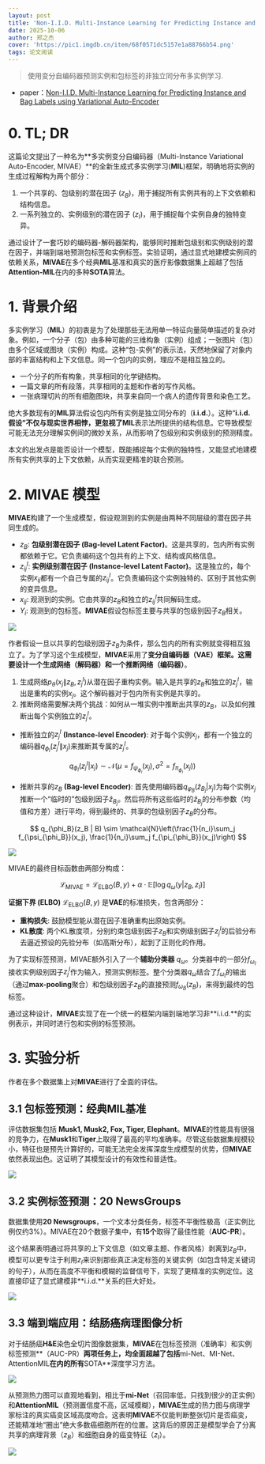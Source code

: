 ```yaml
---
layout: post
title: 'Non-I.I.D. Multi-Instance Learning for Predicting Instance and Bag Labels using Variational Auto-Encoder'
date: 2025-10-06
author: 郑之杰
cover: 'https://pic1.imgdb.cn/item/68f0571dc5157e1a88766b54.png'
tags: 论文阅读
---
```


> 使用变分自编码器预测实例和包标签的非独立同分布多实例学习.

- paper：[Non-I.I.D. Multi-Instance Learning for Predicting Instance and Bag Labels using Variational Auto-Encoder](https://arxiv.org/abs/2105.01276)


# 0. TL; DR

这篇论文提出了一种名为**多实例变分自编码器（Multi-Instance Variational Auto-Encoder, MIVAE）**的全新生成式多实例学习(**MIL**)框架，明确地将实例的生成过程解构为两个部分：
1.  一个共享的、包级别的潜在因子 ($z_B$)，用于捕捉所有实例共有的上下文依赖和结构信息。
2.  一系列独立的、实例级别的潜在因子 ($z_I$)，用于捕捉每个实例自身的独特变异。

通过设计了一套巧妙的编码器-解码器架构，能够同时推断包级别和实例级别的潜在因子，并端到端地预测包标签和实例标签。实验证明，通过显式地建模实例间的依赖关系，**MIVAE**在多个经典**MIL**基准和真实的医疗影像数据集上超越了包括**Attention-MIL**在内的多种**SOTA**算法。

# 1. 背景介绍

多实例学习（**MIL**）的初衷是为了处理那些无法用单一特征向量简单描述的复杂对象。例如，一个分子（包）由多种可能的三维构象（实例）组成；一张图片（包）由多个区域或图块（实例）构成。这种“包-实例”的表示法，天然地保留了对象内部的丰富结构和上下文信息。同一个包内的实例，理应不是相互独立的。
-   一个分子的所有构象，共享相同的化学键结构。
-   一篇文章的所有段落，共享相同的主题和作者的写作风格。
-   一张病理切片的所有细胞图块，共享来自同一个病人的遗传背景和染色工艺。

绝大多数现有的**MIL**算法假设包内所有实例是独立同分布的（**i.i.d.**）。这种“**i.i.d.**假设”不仅与现实世界相悖，更忽视了**MIL**表示法所提供的结构信息。它导致模型可能无法充分理解实例间的微妙关系，从而影响了包级别和实例级别的预测精度。

本文的出发点是能否设计一个模型，既能捕捉每个实例的独特性，又能显式地建模所有实例共享的上下文依赖，从而实现更精准的联合预测。

# 2. MIVAE 模型

**MIVAE**构建了一个生成模型，假设观测到的实例是由两种不同层级的潜在因子共同生成的。
-   $z_B$: **包级别潜在因子 (Bag-level Latent Factor)**。这是共享的，包内所有实例都依赖于它。它负责编码这个包共有的上下文、结构或风格信息。
-   $z_{ij}^I$: **实例级别潜在因子 (Instance-level Latent Factor)**。这是独立的，每个实例$x_{ij}$都有一个自己专属的$z_{ij}^I$。它负责编码这个实例独特的、区别于其他实例的变异信息。
-   $x_{ij}$: 观测到的实例。它由共享的$z_B$和独立的$z_{ij}^I$共同解码生成。
-   $Y_i$: 观测到的包标签。**MIVAE**假设包标签主要与共享的包级别因子$z_B$相关。

![](https://pic1.imgdb.cn/item/68f059d1c5157e1a887687a0.png)


作者假设一旦以共享的包级别因子$z_B$为条件，那么包内的所有实例就变得相互独立了。为了学习这个生成模型，**MIVAE**采用了**变分自编码器（VAE）**框架。这需要设计一个**生成网络（解码器）**和一个**推断网络（编码器）**。
1. 生成网络$p_θ(x_j \| z_B, z_j^I)$从潜在因子重构实例。输入是共享的$z_B$和独立的$z_j^I$，输出是重构的实例$x_j$。这个解码器对于包内所有实例是共享的。
2. 推断网络需要解决两个挑战：如何从一堆实例中推断出共享的$z_B$，以及如何推断出每个实例独立的$z_j^I$。
- 推断独立的$z_j^I$ **(Instance-level Encoder)**: 对于每个实例$x_j$，都有一个独立的编码器$q_{\phi_I}(z_j^I \| x_j)$来推断其专属的$z_j^I$。

$$ q_{\phi_I}(z_j^I | x_j) \sim \mathcal{N}(\mu=f_{\psi_{\phi_I}}(x_j), \sigma^2=f_{\pi_{\phi_I}}(x_j)) $$

- 推断共享的$z_B$ **(Bag-level Encoder)**: 首先使用编码器$q_{φ_B}(ẑ_{B_j} | x_j)$为每个实例$x_j$推断一个“临时的”包级别因子$ẑ_{B_j}$。然后将所有这些临时的$ẑ_{B_j}$的分布参数（均值和方差）进行平均，得到最终的、共享的包级别因子$z_B$的分布。

$$ q_{\phi_B}(z_B | B) \sim \mathcal{N}\left(\frac{1}{n_i}\sum_j f_{\psi_{\phi_B}}(x_j), \frac{1}{n_i}\sum_j f_{\pi_{\phi_B}}(x_j)\right) $$

![](https://pic1.imgdb.cn/item/68f05c2ac5157e1a8876a8a7.png)

MIVAE的最终目标函数由两部分构成：

$$ \mathcal{L}_{\text{MIVAE}} = \mathcal{L}_{\text{ELBO}}(B, y) + \alpha \cdot \mathbb{E}[\log q_\omega(y | z_B, z_I)] $$

**证据下界 (ELBO)** $\mathcal{L}_{\text{ELBO}}(B, y)$ 是**VAE**的标准损失，包含两部分：
-   **重构损失**: 鼓励模型能从潜在因子准确重构出原始实例。
-   **KL散度**: 两个KL散度项，分别约束包级别因子$z_B$和实例级别因子$z_j^I$的后验分布去逼近预设的先验分布（如高斯分布），起到了正则化的作用。

为了实现标签预测，MIVAE额外引入了一个**辅助分类器** $q_ω$。分类器中的一部分$f_{ω_I}$接收实例级别因子$z_j^I$作为输入，预测实例标签。整个分类器$q_ω$结合了$f_{ω_I}$的输出（通过**max-pooling**聚合）和包级别因子$z_B$的直接预测$f_{ω_B}(z_B)$，来得到最终的包标签。

通过这种设计，**MIVAE**实现了在一个统一的框架内端到端地学习非**i.i.d.**的实例表示，并同时进行包和实例的标签预测。

# 3. 实验分析

作者在多个数据集上对**MIVAE**进行了全面的评估。

## 3.1 包标签预测：经典MIL基准

评估数据集包括 **Musk1, Musk2, Fox, Tiger, Elephant**。**MIVAE**的性能具有很强的竞争力，在**Musk1**和**Tiger**上取得了最高的平均准确率。尽管这些数据集规模较小，特征也是预先计算好的，可能无法完全发挥深度生成模型的优势，但**MIVAE**依然表现出色。这证明了其模型设计的有效性和普适性。

![](https://pic1.imgdb.cn/item/68f05d77c5157e1a8876ad7c.png)

## 3.2 实例标签预测：20 NewsGroups

数据集使用**20 Newsgroups**，一个文本分类任务，标签不平衡性极高（正实例比例仅约3%）。MIVAE在20个数据子集中，有**15个**取得了最佳性能（**AUC-PR**）。

这个结果表明通过将共享的上下文信息（如文章主题、作者风格）剥离到$z_B$中，模型可以更专注于利用$z_I$来识别那些真正决定标签的关键实例（如包含特定关键词的句子），从而在高度不平衡和模糊的监督信号下，实现了更精准的实例定位。这直接印证了显式建模非**i.i.d.**关系的巨大好处。

![](https://pic1.imgdb.cn/item/68f05daac5157e1a8876adf5.png)

## 3.3 端到端应用：结肠癌病理图像分析

对于结肠癌**H&E**染色全切片图像数据集，**MIVAE**在包标签预测（准确率）和实例标签预测**（AUC-PR）**两项任务上，均全面超越了包括**mi-Net、MI-Net、AttentionMIL**在内的所有**SOTA**深度学习方法。

![](https://pic1.imgdb.cn/item/68f05e3ac5157e1a8876b440.png)

从预测热力图可以直观地看到，相比于**mi-Net**（召回率低，只找到很少的正实例）和**AttentionMIL**（预测置信度不高，区域模糊），**MIVAE**生成的热力图与病理学家标注的真实癌变区域高度吻合。这表明**MIVAE**不仅能判断整张切片是否癌变，还能精准地“圈出”绝大多数癌细胞所在的位置。这背后的原因正是模型学会了分离共享的病理背景（$z_B$）和细胞自身的癌变特征（$z_I$）。

![](https://pic1.imgdb.cn/item/68f05e7ac5157e1a8876b7a5.png)